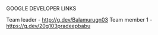 GOOGLE DEVELOPER LINKS

Team leader - http://g.dev/Balamurugn03
Team member 1 - https://g.dev/20g103pradeepbabu
